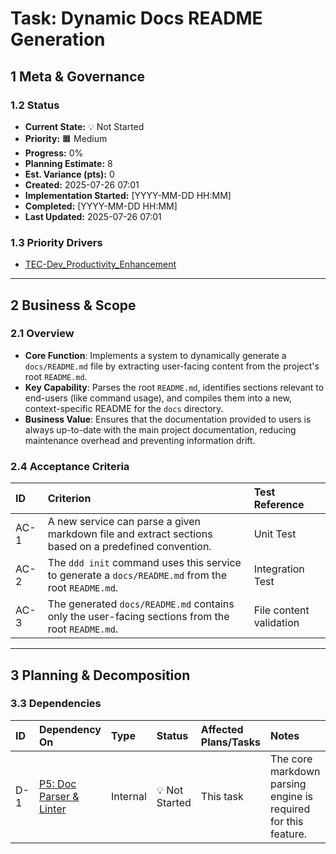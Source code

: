 # Task: Dynamic Docs README Generation

## 1 Meta & Governance

### 1.2 Status

- **Current State:** 💡 Not Started
- **Priority:** 🟧 Medium
- **Progress:** 0%
- **Planning Estimate:** 8
- **Est. Variance (pts):** 0
- **Created:** 2025-07-26 07:01
- **Implementation Started:** [YYYY-MM-DD HH:MM]
- **Completed:** [YYYY-MM-DD HH:MM]
- **Last Updated:** 2025-07-26 07:01

### 1.3 Priority Drivers

- [TEC-Dev_Productivity_Enhancement](../../../src/ddd-2.md#tec-dev_productivity_enhancement)

---

## 2 Business & Scope

### 2.1 Overview

- **Core Function**: Implements a system to dynamically generate a `docs/README.md` file by extracting user-facing content from the project's root `README.md`.
- **Key Capability**: Parses the root `README.md`, identifies sections relevant to end-users (like command usage), and compiles them into a new, context-specific README for the `docs` directory.
- **Business Value**: Ensures that the documentation provided to users is always up-to-date with the main project documentation, reducing maintenance overhead and preventing information drift.

### 2.4 Acceptance Criteria

| ID   | Criterion                                                                                            | Test Reference          |
| :--- | :--------------------------------------------------------------------------------------------------- | :---------------------- |
| AC-1 | A new service can parse a given markdown file and extract sections based on a predefined convention. | Unit Test               |
| AC-2 | The `ddd init` command uses this service to generate a `docs/README.md` from the root `README.md`.   | Integration Test        |
| AC-3 | The generated `docs/README.md` contains only the user-facing sections from the root `README.md`.     | File content validation |

---

## 3 Planning & Decomposition

### 3.3 Dependencies

| ID  | Dependency On                                         | Type     | Status         | Affected Plans/Tasks | Notes                                                          |
| :-- | :---------------------------------------------------- | :------- | :------------- | :------------------- | :------------------------------------------------------------- |
| D-1 | [P5: Doc Parser & Linter](./p1.p5-doc-parser.plan.md) | Internal | 💡 Not Started | This task            | The core markdown parsing engine is required for this feature. |
